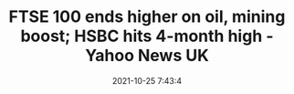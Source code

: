 ---
"title": "FTSE 100 ends higher on oil, mining boost; HSBC hits 4-month high - Yahoo News UK"
"date": "2021-10-25 7:43:4"
"feed_name": "GOOGLENEWSMINING"
"feed_website": "https://news.google.com/search?q=mining%2Bincident&hl=en-US&gl=US&ceid=US:en"
"feed_rss": "https://news.google.com/rss/search?q=mining%2Bincident&hl=en-US&gl=US&ceid=US:en"
"link": "https://uk.news.yahoo.com/miners-oil-stocks-boost-uks-074304569.html"
"source": "{'href': 'https://uk.news.yahoo.com', 'title': 'Yahoo News UK'}"
"file": "_posts/2021-1-1-2208217d8e26f114af0346c87cfd8147952e2398.md"
"accident": "0"
"drilling": "0"
"dead": "0"
"injured": "0"
"arrested": "0"
"place": "unknown place"
"where": "unknown site"
"causes": "unknown"
"place_uri": "unknown place"
---